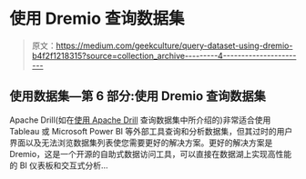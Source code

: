 # 使用 Dremio 查询数据集

> 原文：<https://medium.com/geekculture/query-dataset-using-dremio-b4f2f1218315?source=collection_archive---------4----------------------->

## 使用数据集—第 6 部分:使用 Dremio 查询数据集

Apache Drill(如在[使用 Apache Drill](https://sungkim11.medium.com/organize-dataset-using-apache-drill-ecdb58a19139) 查询数据集中所介绍的)非常适合使用 Tableau 或 Microsoft Power BI 等外部工具查询和分析数据集，但其过时的用户界面以及无法浏览数据集列表使您需要更好的解决方案。更好的解决方案是 Dremio，这是一个开源的自助式数据访问工具，可以直接在数据湖上实现高性能的 BI 仪表板和交互式分析…